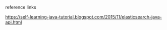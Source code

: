 reference links

https://self-learning-java-tutorial.blogspot.com/2015/11/elasticsearch-java-api.html